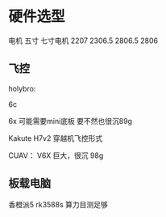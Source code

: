 # 硬件选型

电机 五寸 七寸电机  2207 2306.5 2806.5 2806

## 飞控 

holybro:

6c 

6x 可能需要mini底板 要不然也很沉89g

Kakute H7v2  穿越机飞控形式

CUAV： V6X  巨大，很沉  98g

## 板载电脑

香橙派5  rk3588s 算力目测足够

##